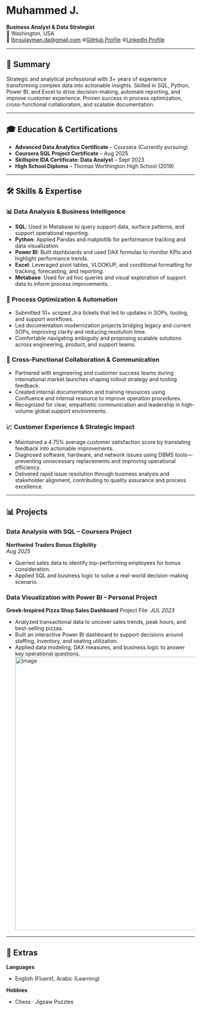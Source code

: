 # Muhammed J.  
**Business Analyst & Data Strategist**  
📍 Washington, USA  
📧 Ibnsulayman.da@gmail.com 
🌐[GitHub Profile](https://github.com/Muhammed-J-gif)
🌐[LinkedIn Profile](www.linkedin.com/in/muhammed-jangana)

---

## 🧠 Summary  
Strategic and analytical professional with 3+ years of experience transforming complex data into actionable insights. Skilled in SQL, Python, Power BI, and Excel to drive decision-making, automate reporting, and improve customer experience. Proven success in process optimization, cross-functional collaboration, and scalable documentation.

---

## 🎓 Education & Certifications
- **Advanced Data Analytics Certificate** – Coursera (Currently pursuing)
- **Coursera SQL Project Certificate** – Aug 2025
- **Skillspire IDA Certificate: Data Analyst** – Sept 2023 
- **High School Diploma** – Thomas Worthington High School (2019)  

---
## 🛠️ Skills & Expertise

### 📊 Data Analysis & Business Intelligence
- **SQL**: Used in Metabase to query support data, surface patterns, and support operational reporting.
- **Python**: Applied Pandas and matplotlib for performance tracking and data visualization.
- **Power BI**: Built dashboards and used DAX formulas to monitor KPIs and highlight performance trends.
- **Excel**: Leveraged pivot tables, VLOOKUP, and conditional formatting for tracking, forecasting, and reporting.
- **Metabase**: Used for ad hoc queries and visual exploration of support data to inform process improvements.

### 🔧 Process Optimization & Automation
- Submitted 10+ scoped Jira tickets that led to updates in SOPs, tooling, and support workflows.
- Led documentation modernization projects bridging legacy and current SOPs, improving clarity and reducing resolution time.
- Comfortable navigating ambiguity and proposing scalable solutions across engineering, product, and support teams.

### 🤝 Cross-Functional Collaboration & Communication
- Partnered with engineering and customer success teams during international market launches shaping rollout strategy and tooling feedback.
- Created internal documentation and training resources using Confluence and internal resource to improve operation procedures.
- Recognized for clear, empathetic communication and leadership in high-volume global support environments.

### 📈 Customer Experience & Strategic Impact
- Maintained a 4.75% average customer satisfaction score by translating feedback into actionable improvements.
- Diagnosed software, hardware, and network issues using DBMS tools—preventing unnecessary replacements and improving operational efficiency.
- Delivered rapid issue resolution through business analysis and stakeholder alignment, contributing to quality assurance and process excellence.

---

## 📊 Projects

### Data Analysis with SQL – Coursera Project  
**Northwind Traders Bonus Eligibility**  
_Aug 2025_

- Queried sales data to identify top-performing employees for bonus consideration.  
- Applied SQL and business logic to solve a real-world decision-making scenario.



### Data Visualization with Power BI – Personal Project  
**Greek-Inspired Pizza Shop Sales Dashboard** 
Project File: 
_JUL 2023_

- Analyzed transactional data to uncover sales trends, peak hours, and best-selling pizzas.  
- Built an interactive Power BI dashboard to support decisions around staffing, inventory, and seating utilization.  
- Applied data modeling, DAX measures, and business logic to answer key operational questions.  <img width="1291" height="731" alt="image" src="https://github.com/user-attachments/assets/9dc15505-5b2e-4c97-b220-4cd5d457550f" />


---

## 🧩 Extras

**Languages**  
- English (Fluent), Arabic (Learning)

**Hobbies**  
- Chess · Jigsaw Puzzles
